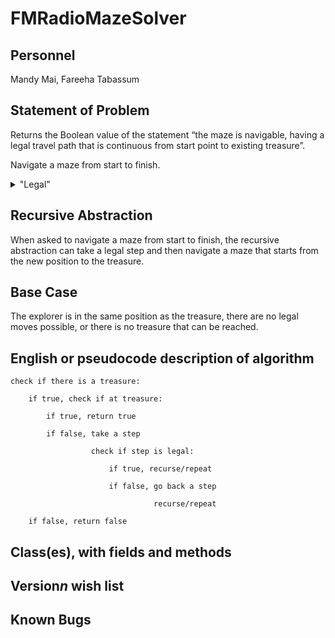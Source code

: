 # FMRadioMazeSolver

## Personnel
Mandy Mai,
Fareeha Tabassum

## Statement of Problem
Returns the Boolean value of the statement “the maze is navigable, having a legal travel path that is continuous from start point to existing treasure”.

Navigate a maze from start to finish. 
<details>
   <summary>"Legal"</summary>
   <p>Don’t cross the walls</p>
   <p>Right-angle turns only</p>
   <p>A path cannot go through the same point twice</p>
</details> 

## Recursive Abstraction
When asked to navigate a maze from start to finish, the recursive abstraction can take a legal step and then navigate a maze that starts from the new position to the treasure.

## Base Case

The explorer is in the same position as the treasure, there are no legal moves possible, or there is no treasure that can be reached.

## English or pseudocode description of algorithm
    check if there is a treasure:
    
        if true, check if at treasure:

            if true, return true

            if false, take a step

                      check if step is legal:

                          if true, recurse/repeat
   
                          if false, go back a step
                              
                                    recurse/repeat
            
        if false, return false
        
## Class(es), with fields and methods

## Version*n* wish list

## Known Bugs
